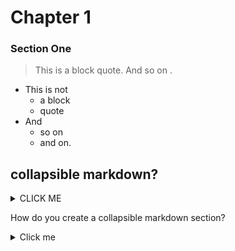 # Chapter 1

### Section One

> This is a block quote. And so on .

* This is not 
  * a block
  * quote
* And
  * so on
  * and on.
  
## collapsible markdown?

<details><summary>CLICK ME</summary>
<p>

#### yes, even hidden code blocks!

```python
print("hello world!")
```

</p>
</details>

How do you create a collapsible markdown section?
<details><summary>Click me</summary>
<p>
> The entire section is describe by a details tag, followed
by a clickable element within a summary tag, and lastly ending in a paragraph
tag. 
> You can include code blocks using triple back ticks ```
>
 ```ruby
class Make
  def show(name)
    puts name
  end
end
```

</p>
</details>


